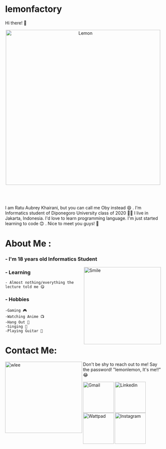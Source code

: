# lemonfactory

Hi there! 👋

<div align="center">
<img src="https://i.ibb.co/WtBq3FZ/Whats-App-Image-2020-10-24-at-02-31-26.jpg" alt="Lemon" width="500" height="500" border="0"></a>
</div>
</br>
</br>
</br>

I am Ratu Aubrey Khairani, but you can call me Oby instead :smile: . 
I'm Informatics student of Diponegoro University class of 2020 :student:
I live in Jakarta, Indonesia. 
I'd love to learn programming language. 
I'm just started learning to code :blush: . 
Nice to meet you guys! :cherry_blossom:

# About Me :
### - I'm 18 years old Informatics Student 
<img src="https://tenor.com/view/anime-love-cute-smile-gif-15836771.gif" alt="Smile" width="249" height="249" align="right"></a>
### - Learning
    - Almost nothing/everything the lecture told me 😋
    
### - Hobbies
    -Gaming 🎮
    -Watching Anime 📺
    -Hang Out 🥂
    -Singing 🎤
    -Playing Guitar 🎸
    
# Contact Me:
<img src="https://tenor.com/view/kawaii-anime-tongue-bleh-gif-5018411.gif" alt="wlee" width="249" height="230" align="left"></a>
Don't be shy to reach out to me! 
Say the password! "lemonlemon, It's me!!" 😂

<a href="mailto:aubrey.oby@gmail.com">
 <img align="left" alt="Gmail" width="100" hight="100" src="https://www.flaticon.com/svg/static/icons/svg/281/281769.svg" />
</a>
<a href="https://www.linkedin.com/in/aubrey-oby-315633121/">
  <img align="left" alt="Linkedin" width="100" hight="100" src="https://cdn.iconscout.com/icon/free/png-256/linkedin-154-459182.png" />
</br>
</br>
</br>
</a>
<a href="https://www.wattpad.com/user/Dixiee_">
  <img align="left" alt=" Wattpad" width="100" hight="100" src="https://img.icons8.com/plasticine/2x/wattpad.png" />
</a>
<a href="https://instagram.com/aubreykhrni">
  <img align="left" alt="Instagram" width="100" hight="100" src="https://www.freepnglogos.com/uploads/logo-ig-png/logo-ig-instagram-icon-instagram-logo-social-media-icon-icon-21.png" />
</a>
 </p>

